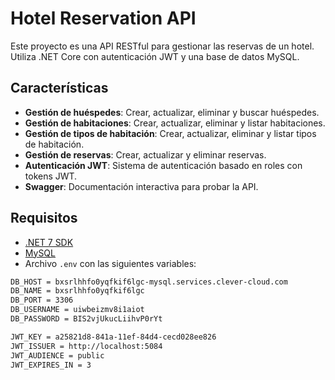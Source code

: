 # Hotel Reservation API

Este proyecto es una API RESTful para gestionar las reservas de un hotel. Utiliza .NET Core con autenticación JWT y una base de datos MySQL.

## Características

- **Gestión de huéspedes**: Crear, actualizar, eliminar y buscar huéspedes.
- **Gestión de habitaciones**: Crear, actualizar, eliminar y listar habitaciones.
- **Gestión de tipos de habitación**: Crear, actualizar, eliminar y listar tipos de habitación.
- **Gestión de reservas**: Crear, actualizar y eliminar reservas.
- **Autenticación JWT**: Sistema de autenticación basado en roles con tokens JWT.
- **Swagger**: Documentación interactiva para probar la API.

## Requisitos

- [.NET 7 SDK](https://dotnet.microsoft.com/download)
- [MySQL](https://www.mysql.com/downloads/)
- Archivo `.env` con las siguientes variables:

```bash
DB_HOST = bxsrlhhfo0yqfkif6lgc-mysql.services.clever-cloud.com
DB_NAME = bxsrlhhfo0yqfkif6lgc
DB_PORT = 3306
DB_USERNAME = uiwbeizmv8i1aiot
DB_PASSWORD = BIS2vjUkucLiihvP0rYt

JWT_KEY = a25821d8-841a-11ef-84d4-cecd028ee826
JWT_ISSUER = http://localhost:5084
JWT_AUDIENCE = public
JWT_EXPIRES_IN = 3